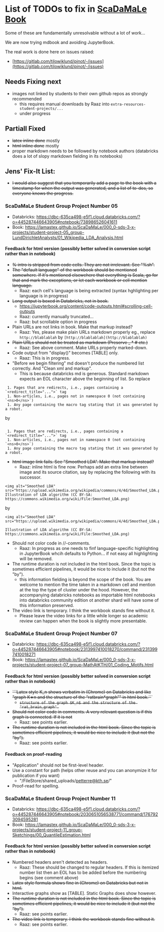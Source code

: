 # List of TODOs to fix in [ScaDaMaLe Book](https://lamastex.github.io/ScaDaMaLe)
 Some of these are fundamentally unresolvable without a lot of work...

We are now trying mdbook and avoiding JupyterBook.

The real work is done here on issues raised:

- [https://gitlab.com/tilowiklund/pinot/-/issues](https://gitlab.com/tilowiklund/pinot/-/issues)

## Needs Fixing next

- images not linked by students to their own github repos as strongly recommended
  - this requires manual downloads by Raaz into `extra-resources-student-projects/...`
  - under progress


## Partiall Fixed

- ~~latex inline done~~ mostly
- ~~html inline done~~ mostly
- proper markdown needs to be followed by notebook authors (databricks does a lot of slopy markdown fielding in its notebooks)

## Jens' Fix-It List:

- ~~I would also suggest that you temporarily add a page to the book with a timestamp for when the output was generated, and a list of to-dos, so everyone knows the progress.~~

### ScaDaMaLe Student Group Project Number 05

- Databricks: https://dbc-635ca498-e5f1.cloud.databricks.com/?o=445287446643905#notebook/738986526041611
- Book: https://lamastex.github.io/ScaDaMaLe/000_0-sds-3-x-projects/student-project-05_group-LundDirichletAnalysts/01_Wikipedia_LDA_Analysis.html

#### Feedback for html version (possibly better solved in conversion script rather than in notebook)

- ~~% intro is stripped from code cells. They are not irrelevant. See "%sh".~~
- ~~The "default language" of the workbook should be mentioned somewhere. If it's mentioned elsewehere that everything is Scala, go for that and mark the exceptions, or let each workbook or cell mention language.~~ 
  - Raaz: each cell's language is being extracted (syntax hghlighting per language is in progress)
- ~~Long output is boxed in Databricks, not in book.~~
  - https://jupyterbook.org/content/code-outputs.html#scrolling-cell-outputs
  - Raaz: currently manually truncated... 
  - Raaz: but scrollable option in progress
- Plain URLs are not links in book. Make that markup instead?
  - Raaz: Yes, please make plain URLs markdown properly eg., replace `http://blablablah` by `[http://blablablah](http://blablablah)`
- ~~Plain URLs should not be treated as markdown (Preserve _ * # etc.)~~
  - Raaz: See above comment. Make URLs properly marked-down.
- Code output from "display()" becomes [TABLE] only.
  - Raaz: This is in progress.
- "Before we begin filtering" md doesn't produce the numbered list correctly. And "Clean xml and markup".
  - This is because databricks md is generous. Standard markdown expects an EOL character above the beginning of list. So replace 

```Before we begin filtering the contents of pages, we want to discard 
 1. Pages that are redirects, i.e., pages containing a `<redirect_title="...">` tag
 1. Non-articles, i.e., pages not in namespace 0 (not containing `<ns>0</ns>`)
 1. Any page containing the macro tag stating that it was generated by a robot.
```

by 

```Before we begin filtering the contents of pages, we want to discard 

 1. Pages that are redirects, i.e., pages containing a `<redirect_title="...">` tag
 1. Non-articles, i.e., pages not in namespace 0 (not containing `<ns>0</ns>`)
 1. Any page containing the macro tag stating that it was generated by a robot.

```

- ~~html image link fails. See "Smoothed LDA". Make that markup instead?~~
  - Raaz: inline html is fine now. Perhaps add an extra line between image and its source citation, say by replacing the following with its successor.

```
<img alt="Smoothed LDA" src="https://upload.wikimedia.org/wikipedia/commons/4/4d/Smoothed_LDA.png"> 
Illustration of LDA algorithm (CC BY-SA: https://commons.wikimedia.org/wiki/File:Smoothed_LDA.png)
```

by

```
<img alt="Smoothed LDA" src="https://upload.wikimedia.org/wikipedia/commons/4/4d/Smoothed_LDA.png"> 

Illustration of LDA algorithm (CC BY-SA: https://commons.wikimedia.org/wiki/File:Smoothed_LDA.png)
```

- Should not color code in //-comments.
  - Raaz: In progress as one needs to finf language-specific highlighting in JupyterBook whcih defaults to Python... if not easy all highlighting will be removed.
- The runtime duration is not included in the html book. Since the topic is sometimes efficient pipelines, it would be nice to include it (but not the "by").
  - this information fielding is beyond the scope of the book. You are welcome to mention the time taken in a markdown cell and mention at the top the type of cluster under the hood. However, the accompanying databricks notebooks as importable html notebooks into databricks community edition ot another shard will have some of this information preserved.
- The video link is temporary. I think the workbook stands fine without it.
  - Please leave the video links for a little while longer so academic review can happen when the book is slightly more presentable.

### ScaDaMaLe Student Group Project Number 07

- Databricks: https://dbc-635ca498-e5f1.cloud.databricks.com/?o=445287446643905#notebook/2313997410018270/command/2313997410018271
- Book: https://lamastex.github.io/ScaDaMaLe/000_0-sds-3-x-projects/student-project-07_group-MathAtKTH/01_Coding_Motifs.html

#### Feedback for html version (possibly better solved in conversion script rather than in notebook)

- ~~```Latex style K_n shows verbatim in (Chrome) on Databricks and like "graph K∗n and the structure of the “ratbrain*graph”" in html book.``~~`
  -  ~~```structure of the graph $K_n$ and the structure of the "rat_brain_graph".```~~
- ~~Should not color code in comments. A very relevant question is if this graph is connected. If it is not~~
  - Raaz: see points earlier.
- ~~The runtime duration is not included in the html book. Since the topic is sometimes efficient pipelines, it would be nice to include it (but not the "by").~~
  - Raaz: see points earlier.

#### Feedback on proof-reading

- "Application" should not be first-level header.
- Use a constant for path (helps other reuse and you can anonymize it for publication if you want)
  - "/FileStore/shared_uploads/petterre@kth.se/"
- Proof-read for spelling.

### ScaDaMaLe Student Group Project Number 11

- Databricks: https://dbc-635ca498-e5f1.cloud.databricks.com/?o=445287446643905#notebook/2030651056538771/command/1767923094595281
- Book: https://lamastex.github.io/ScaDaMaLe/000_0-sds-3-x-projects/student-project-11_group-Sketchings/00_QuantileEstimation.html

#### Feedback for html version (possibly better solved in conversion script rather than in notebook)

- Numbered headers aren't detected as headers.
  - Raaz: These should be changed to regular headers. If this is itemized number list then an EOL has to be added before the numbering begins (see comment above)
- ~~Latex style formula shows fine in (Chrome) on Databricks but not in html.~~
- Interactive graphs show as [TABLE]. Static Graphs does show however.
- ~~The runtime duration is not included in the html book. Since the topic is sometimes efficient pipelines, it would be nice to include it (but not the "by").~~
  - Raaz: see points earlier.
- ~~The video link is temporary. I think the workbook stands fine without it.~~
  - Raaz: see points earlier.

